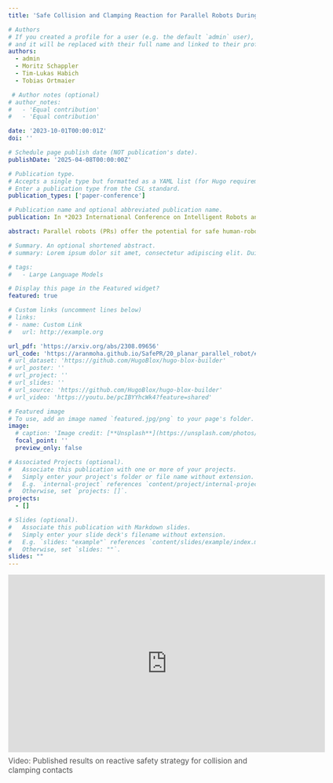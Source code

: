 ```yaml
---
title: 'Safe Collision and Clamping Reaction for Parallel Robots During Human-Robot Collaboration'

# Authors
# If you created a profile for a user (e.g. the default `admin` user), write the username (folder name) here
# and it will be replaced with their full name and linked to their profile.
authors:
  - admin
  - Moritz Schappler
  - Tim-Lukas Habich
  - Tobias Ortmaier

 # Author notes (optional)
# author_notes:
#   - 'Equal contribution'
#   - 'Equal contribution'

date: '2023-10-01T00:00:01Z'
doi: ''

# Schedule page publish date (NOT publication's date).
publishDate: '2025-04-08T00:00:00Z'

# Publication type.
# Accepts a single type but formatted as a YAML list (for Hugo requirements).
# Enter a publication type from the CSL standard.
publication_types: ['paper-conference']

# Publication name and optional abbreviated publication name.
publication: In *2023 International Conference on Intelligent Robots and Systems*

abstract: Parallel robots (PRs) offer the potential for safe human-robot collaboration because of their low moving masses. Due to the in-parallel kinematic chains, the risk of contact in the form of collisions and clamping at a chain increases. Ensuring safety is investigated in this work through various contact reactions on a real planar PR. External forces are estimated based on proprioceptive information and a dynamics model, which allows contact detection. Retraction along the direction of the estimated line of action provides an instantaneous response to limit the occurring contact forces within the experiment to 70 N at a maximum velocity of 0.4 m/s. A reduction in the stiffness of a Cartesian impedance control is investigated as a further strategy. For clamping, a feedforward neural network (FNN) is trained and tested in different joint angle configurations to classify whether a collision or clamping occurs with an accuracy of 80{\%}. A second FNN classifies the clamping kinematic chain to enable a subsequent kinematic projection of the clamping joint angle onto the rotational platform coordinates. In this way, a structure opening is performed in addition to the softer retraction movement. The reaction strategies are compared in real-world experiments at different velocities and controller stiffnesses to demonstrate their effectiveness. The results show that in all collision and clamping experiments the PR terminates the contact in less than 130 ms.

# Summary. An optional shortened abstract.
# summary: Lorem ipsum dolor sit amet, consectetur adipiscing elit. Duis posuere tellus ac convallis placerat. Proin tincidunt magna sed ex sollicitudin condimentum.

# tags:
#   - Large Language Models

# Display this page in the Featured widget?
featured: true

# Custom links (uncomment lines below)
# links:
# - name: Custom Link
#   url: http://example.org

url_pdf: 'https://arxiv.org/abs/2308.09656'
url_code: 'https://aranmoha.github.io/SafePR/20_planar_parallel_robot/#structure'
# url_dataset: 'https://github.com/HugoBlox/hugo-blox-builder'
# url_poster: ''
# url_project: ''
# url_slides: ''
# url_source: 'https://github.com/HugoBlox/hugo-blox-builder'
# url_video: 'https://youtu.be/pcIBYYhcWk4?feature=shared'

# Featured image
# To use, add an image named `featured.jpg/png` to your page's folder.
image:
  # caption: 'Image credit: [**Unsplash**](https://unsplash.com/photos/pLCdAaMFLTE)'
  focal_point: ''
  preview_only: false

# Associated Projects (optional).
#   Associate this publication with one or more of your projects.
#   Simply enter your project's folder or file name without extension.
#   E.g. `internal-project` references `content/project/internal-project/index.md`.
#   Otherwise, set `projects: []`.
projects:
  - []

# Slides (optional).
#   Associate this publication with Markdown slides.
#   Simply enter your slide deck's filename without extension.
#   E.g. `slides: "example"` references `content/slides/example/index.md`.
#   Otherwise, set `slides: ""`.
slides: ""
---
```


<iframe width="645" height="362" src="https://youtube.com/embed/pcIBYYhcWk4?si=jempzsBbnGImf_7Z" title="YouTube video player" frameborder="0" allow="accelerometer; autoplay; clipboard-write; encrypted-media; gyroscope; picture-in-picture; web-share" referrerpolicy="strict-origin-when-cross-origin" allowfullscreen></iframe>
<p style="margin-top: 0.5rem; font-size: 0.95rem; color: #555;">
  Video: Published results on reactive safety strategy for collision and clamping contacts
</p>

<!-- {{% callout note %}}
Click the _Cite_ button above to demo the feature to enable visitors to import publication metadata into their reference management software.
{{% /callout %}}

{{% callout note %}}
Create your slides in Markdown - click the _Slides_ button to check out the example.
{{% /callout %}}

Add the publication's **full text** or **supplementary notes** here. You can use rich formatting such as including [code, math, and images](https://docs.hugoblox.com/content/writing-markdown-latex/). -->
